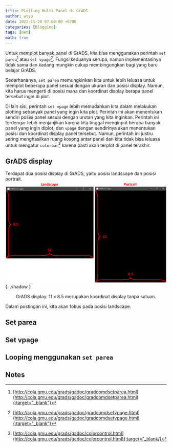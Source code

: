 ```yaml
---
title: Plotting Multi Panel di GrADS
author: wtyo
date: 2022-11-20 07:00:00 +0700 
categories: [Blogging] 
tags: [met]
math: true
---
```


Untuk memplot banyak panel di GrADS, kita bisa menggunakan perintah `set parea`[^1] atau `set vpage`[^2]. Fungsi keduanya serupa, namun implementasinya tidak sama dan kadang mungkin cukup membingungkan bagi yang baru belajar GrADS. 

Sederhananya, `set parea` memungkinkan kita untuk lebih leluasa untuk memplot beberapa panel sesuai dengan ukuran dan posisi display. Namun, kita harus mengerti di posisi mana dan koordinat display berapa panel tersebut ingin di plot.

Di lain sisi, perintah `set vpage` lebih memudahkan kita dalam melakukan plotting sebanyak panel yang ingin kita plot. Perintah ini akan menentukan sendiri posisi panel sesuai dengan urutan yang kita inginkan. Perintah ini terdengar lebih menjanjikan karena kita tinggal menginput berapa banyak panel yang ingin diplot, dan `vpage` dengan sendirinya akan menentukan posisi dan koordinat display panel tersebut. Namun, perintah ini justru sering menghasilkan ruang kosong antar panel dan kita tidak bisa leluasa untuk mengatur `colorbar`[^3] karena pasti akan terplot di panel terakhir.

## GrADS display

Terdapat dua posisi display di GrADS, yaitu posisi landscape dan posisi portrait.
![GrADS display](https://raw.githubusercontent.com/yothunder/yothunder.github.io/main/img/posts/GrADS/gradsdisplay.png){: .shadow }
<p style="text-align: center; font-size: 14px">GrADS display. 11 x 8.5 merupakan koordinat display tanpa satuan.</p>

Dalam postingan ini, kita akan fokus pada posisi landscape.

## Set parea

## Set vpage

## Looping menggunakan `set parea`

## Notes
[^1]: [http://cola.gmu.edu/grads/gadoc/gradcomdsetparea.html](http://cola.gmu.edu/grads/gadoc/gradcomdsetparea.html){:target="_blank"}
[^2]: [http://cola.gmu.edu/grads/gadoc/gradcomdsetvpage.html](http://cola.gmu.edu/grads/gadoc/gradcomdsetvpage.html){:target="_blank"}
[^3]: [http://cola.gmu.edu/grads/gadoc/colorcontrol.html](http://cola.gmu.edu/grads/gadoc/colorcontrol.html){:target="_blank/}